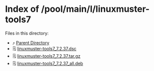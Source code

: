 
# Index of /pool/main/l/linuxmuster-tools7
Files in this directory:
- ⤴ [Parent Directory](../)
- 🗒 [linuxmuster-tools7_7.2.37.dsc](linuxmuster-tools7_7.2.37.dsc)
- 🗒 [linuxmuster-tools7_7.2.37.tar.gz](linuxmuster-tools7_7.2.37.tar.gz)
- 🗒 [linuxmuster-tools7_7.2.37_all.deb](linuxmuster-tools7_7.2.37_all.deb)
